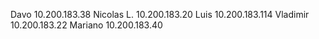 Davo 10.200.183.38
Nicolas L. 10.200.183.20
Luis 10.200.183.114
Vladimir 10.200.183.22
Mariano 10.200.183.40
